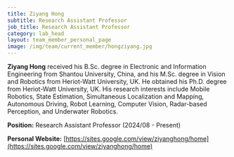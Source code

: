 ```yaml
---
title: Ziyang Hong
subtitle: Research Assistant Professor
job_title: Research Assistant Professor
category: lab_head
layout: team_member_personal_page
image: /img/team/current_member/hongziyang.jpg
---
```


**Ziyang Hong** received his B.Sc. degree in Electronic and Information Engineering from Shantou University, China, and his M.Sc. degree in Vision and Robotics from Heriot-Watt University, UK. He obtained his Ph.D. degree from Heriot-Watt University, UK. His research interests include Mobile Robotics, State Estimation, Simultaneous Localization and Mapping, Autonomous Driving, Robot Learning, Computer Vision, Radar-based Perception, and Underwater Robotics.

**Position:** Research Assistant Professor (2024/08 - Present)

**Personal Website:** [https://sites.google.com/view/ziyanghong/home](https://sites.google.com/view/ziyanghong/home)